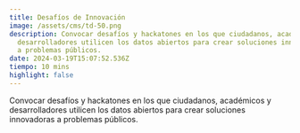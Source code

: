 ```yaml
---
title: Desafíos de Innovación
image: /assets/cms/td-50.png
description: Convocar desafíos y hackatones en los que ciudadanos, académicos y
  desarrolladores utilicen los datos abiertos para crear soluciones innovadoras
  a problemas públicos.
date: 2024-03-19T15:07:52.536Z
tiempo: 10 mins
highlight: false
---
```

<!--StartFragment-->

Convocar desafíos y hackatones en los que ciudadanos, académicos y desarrolladores utilicen los datos abiertos para crear soluciones innovadoras a problemas públicos.

<!--EndFragment-->